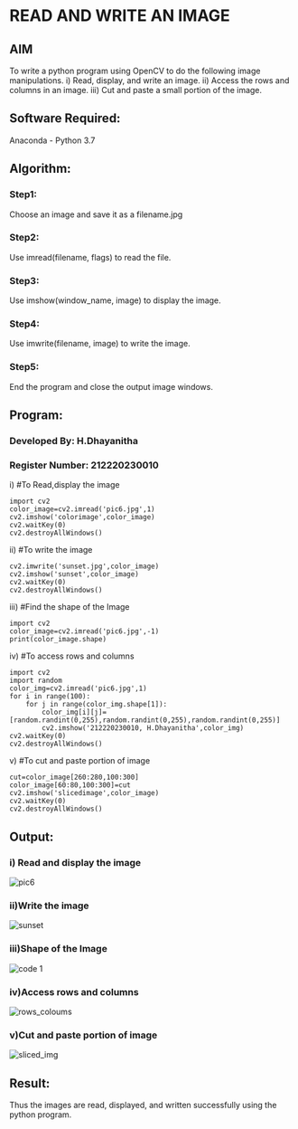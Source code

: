 # READ AND WRITE AN IMAGE
## AIM
To write a python program using OpenCV to do the following image manipulations.
i) Read, display, and write an image.
ii) Access the rows and columns in an image.
iii) Cut and paste a small portion of the image.

## Software Required:
Anaconda - Python 3.7
## Algorithm:
### Step1:
Choose an image and save it as a filename.jpg
### Step2:
Use imread(filename, flags) to read the file.
### Step3:
Use imshow(window_name, image) to display the image.
### Step4:
Use imwrite(filename, image) to write the image.
### Step5:
End the program and close the output image windows.
## Program:
### Developed By: H.Dhayanitha
### Register Number: 212220230010
i) #To Read,display the image
```
import cv2
color_image=cv2.imread('pic6.jpg',1)
cv2.imshow('colorimage',color_image)
cv2.waitKey(0)
cv2.destroyAllWindows()

```
ii) #To write the image

```
cv2.imwrite('sunset.jpg',color_image)
cv2.imshow('sunset',color_image)
cv2.waitKey(0)
cv2.destroyAllWindows()

```
iii) #Find the shape of the Image
```
import cv2
color_image=cv2.imread('pic6.jpg',-1)
print(color_image.shape)

```
iv) #To access rows and columns

```
import cv2
import random
color_img=cv2.imread('pic6.jpg',1)
for i in range(100):
    for j in range(color_img.shape[1]):
        color_img[i][j]=[random.randint(0,255),random.randint(0,255),random.randint(0,255)]
        cv2.imshow('212220230010, H.Dhayanitha',color_img)
cv2.waitKey(0)
cv2.destroyAllWindows()

```
v) #To cut and paste portion of image
```
cut=color_image[260:280,100:300]
color_image[60:80,100:300]=cut
cv2.imshow('slicedimage',color_image)
cv2.waitKey(0)
cv2.destroyAllWindows()

```

## Output:

### i) Read and display the image

![pic6](https://user-images.githubusercontent.com/75235032/161386747-6ea10ca7-46e4-401a-946a-63c57c156bd1.jpg)

### ii)Write the image

![sunset](https://user-images.githubusercontent.com/75235032/161386774-d7cf03ed-1d5e-4e57-a834-140c9956c78c.jpg)

### iii)Shape of the Image

![code 1](https://user-images.githubusercontent.com/75235032/161386793-2dedaf93-ebe8-4c50-b708-92154526be42.jpg)

### iv)Access rows and columns

![rows_coloums](https://user-images.githubusercontent.com/75235032/161386811-b8181412-bac6-4fbe-a50f-5199fff90fdb.jpg)

### v)Cut and paste portion of image

![sliced_img](https://user-images.githubusercontent.com/75235032/161386826-c369efbb-8ea0-4f8d-891f-2754a2e70749.jpg)

## Result:
Thus the images are read, displayed, and written successfully using the python program.


